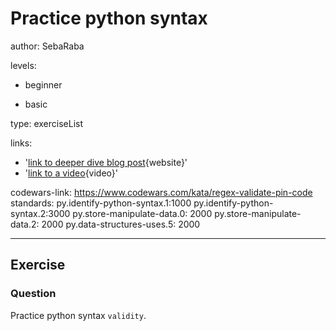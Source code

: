# Practice python syntax
author: SebaRaba

levels:

  - beginner

  - basic


type: exerciseList

links:

  - '[link to deeper dive blog post](https://www.w3resource.com/python/python-syntax.php){website}'
  - '[link to a video](https://www.youtube.com/watch?v=oy4GOI9vn5M){video}'

codewars-link: https://www.codewars.com/kata/regex-validate-pin-code
standards:
  py.identify-python-syntax.1:1000
  py.identify-python-syntax.2:3000
  py.store-manipulate-data.0: 2000
  py.store-manipulate-data.2: 2000
  py.data-structures-uses.5: 2000

---
## Exercise
### Question
Practice python syntax `validity`.
